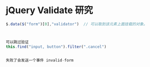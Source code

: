 # jQuery Validate 研究

```javascript
$.data($("form")[0],"validator")  // 可以取到该元素上面挂载的对象。



可以跳过验证
this.find("input, button").filter(".cancel")


失败了会发送一个事件 invalid-form





```



